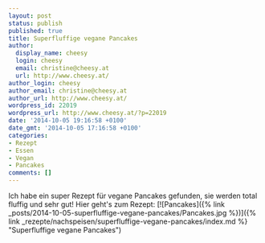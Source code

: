 ```yaml
---
layout: post
status: publish
published: true
title: Superfluffige vegane Pancakes
author:
  display_name: cheesy
  login: cheesy
  email: christine@cheesy.at
  url: http://www.cheesy.at/
author_login: cheesy
author_email: christine@cheesy.at
author_url: http://www.cheesy.at/
wordpress_id: 22019
wordpress_url: http://www.cheesy.at/?p=22019
date: '2014-10-05 19:16:58 +0100'
date_gmt: '2014-10-05 17:16:58 +0100'
categories:
- Rezept
- Essen
- Vegan
- Pancakes
comments: []
---
```

Ich habe ein super Rezept für vegane Pancakes gefunden, sie werden total fluffig und sehr gut!
Hier geht's zum Rezept:
[![Pancakes]({% link _posts/2014-10-05-superfluffige-vegane-pancakes/Pancakes.jpg %})]({% link _rezepte/nachspeisen/superfluffige-vegane-pancakes/index.md %} "Superfluffige vegane Pancakes")
